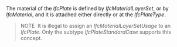The material of the _IfcPlate_ is defined by _IfcMaterialLayerSet_, or by _IfcMaterial_, and it is attached either directly or at the _IfcPlateType_.

> NOTE&nbsp; It is illegal to assign an _IfcMaterialLayerSetUsage_ to an _IfcPlate_. Only the subtype _IfcPlateStandardCase_ supports this concept.